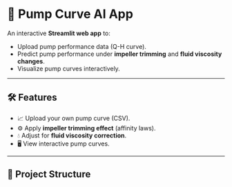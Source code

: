 # 🚀 Pump Curve AI App

An interactive **Streamlit web app** to:
- Upload pump performance data (Q-H curve).
- Predict pump performance under **impeller trimming** and **fluid viscosity changes**.
- Visualize pump curves interactively.

---

## 🛠️ Features
- 📈 Upload your own pump curve (CSV).
- ⚙️ Apply **impeller trimming effect** (affinity laws).
- 💧 Adjust for **fluid viscosity correction**.
- 🖥️ View interactive pump curves.

---

## 📂 Project Structure
